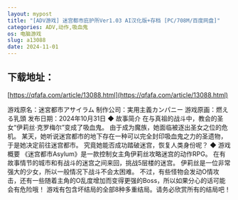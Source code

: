 ```yaml
---
layout: mypost
title: "[ADV游戏] 迷宫都市庇护所Ver1.03 AI汉化版+存档 [PC/708M/百度网盘]"
categories: ADV,动作,吸血鬼
os: 电脑游戏
slug: a13088
date: 2024-11-01
---
```


## 下载地址：

[https://qfafa.com/article/13088.html](https://qfafa.com/article/13088.html)

游戏原名：迷宮都市アサイラム
制作公司：実用主義カンパニー
游戏原画：燃える乳頭
发布日期：2024年10月31日
◆ 故事简介
在与真祖的战斗中，教会的圣女“伊莉丝·克罗梅尔”变成了吸血鬼。
由于成为魔族，她面临被逐出圣女之位的危机。
某天，她听说迷宫都市的地下存在一种可以完全封印吸血鬼之力的圣遗物，于是她决定前往迷宫都市。
究竟她能否成功踏破迷宫，恢复人类身份呢？
◆ 游戏概要
《迷宫都市Asylum》是一款控制女主角伊莉丝攻略迷宫的动作RPG。
在有故事情节的城市和有战斗的迷宫之间来回，挑战5层楼的迷宫。
伊莉丝是一位非常强大的少女，所以一般情况下战斗不会太困难。
不过，有些怪物会发动O情攻击，还有一些随着主角的O乱度增加而变得更强的Boss，所以如果分心的话可能会有危险哦！
游戏有包含坏结局的全部8种多重结局。请务必欣赏所有的结局吧！